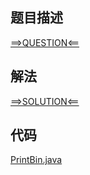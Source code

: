 ## 题目描述

[==>QUESTION<==](https://leetcode.cn/problems/bianry-number-to-string-lcci/description/)

## 解法

[==>SOLUTION<==](https://leetcode.cn/problems/bianry-number-to-string-lcci/solutions/2140053/er-jin-zhi-shu-zhuan-zi-fu-chuan-by-leet-1rjh/)

## 代码

[PrintBin.java](https://github.com/Marshal7cc/leetcode-java/blob/master/src/datastructure/PrintBin.java)

